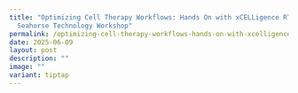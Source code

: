 ```yaml
---
title: "Optimizing Cell Therapy Workflows: Hands On with xCELLigence RTCA and
  Seahorse Technology Workshop"
permalink: /optimizing-cell-therapy-workflows-hands-on-with-xcelligence-rtca-and-seahorse-technology-workshop/
date: 2025-06-09
layout: post
description: ""
image: ""
variant: tiptap
---
```

